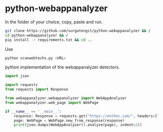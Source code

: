 # python-webappanalyzer

In the folder of your choice, copy, paste and run.
```bash
git clone https://github.com/surgatengit/python-webappanalyzer && /
cd python-webappanalyzer && /
pip install -r requirements.txt && cd ..
```
Use
```bash
python scanwebtechs.py <URL>
```

python implementation of the webappanalyzer detectors.

```python
import json

import requests
from requests import Response

from webappanalyzer.webappanalyzer import WebAppAnalyzer
from webappanalyzer.web_page import WebPage

if __name__ == '__main__':
    response: Response = requests.get("https://enthec.com/", headers={"User-Agent": "Mozilla/5.0 (X11; Linux x86_64; rv:127.0) Gecko/20100101 Firefox/127.0"})
    page: WebPage = WebPage.new_from_response(response)
    print(json.dumps(WebAppAnalyzer().analyze(page), indent=2))

```
